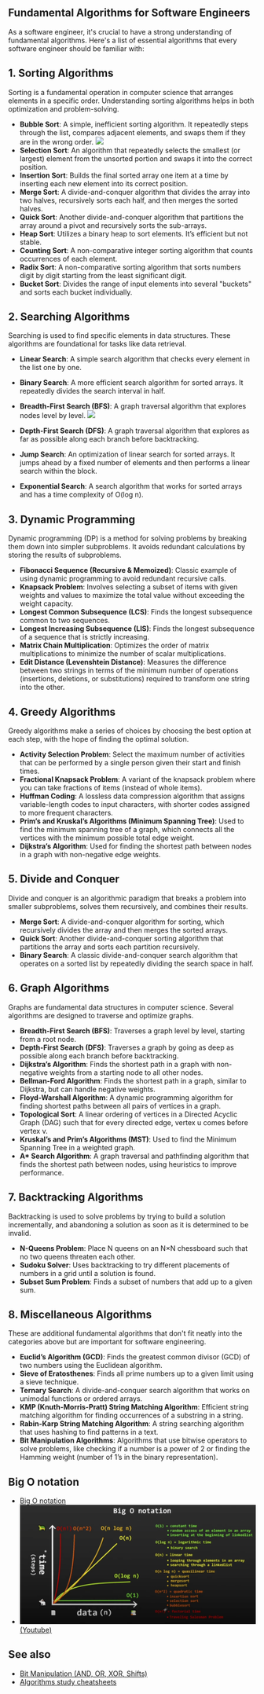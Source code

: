 ## Fundamental Algorithms for Software Engineers

As a software engineer, it's crucial to have a strong understanding of fundamental algorithms. Here's a list of essential algorithms that every software engineer should be familiar with:

## 1. Sorting Algorithms

Sorting is a fundamental operation in computer science that arranges elements in a specific order. Understanding sorting algorithms helps in both optimization and problem-solving.

- **Bubble Sort**: A simple, inefficient sorting algorithm. It repeatedly steps through the list, compares adjacent elements, and swaps them if they are in the wrong order. ![](https://img.shields.io/static/v1?label=&message=learned&color=blue)
- **Selection Sort**: An algorithm that repeatedly selects the smallest (or largest) element from the unsorted portion and swaps it into the correct position.
- **Insertion Sort**: Builds the final sorted array one item at a time by inserting each new element into its correct position.
- **Merge Sort**: A divide-and-conquer algorithm that divides the array into two halves, recursively sorts each half, and then merges the sorted halves.
- **Quick Sort**: Another divide-and-conquer algorithm that partitions the array around a pivot and recursively sorts the sub-arrays.
- **Heap Sort**: Utilizes a binary heap to sort elements. It’s efficient but not stable.
- **Counting Sort**: A non-comparative integer sorting algorithm that counts occurrences of each element.
- **Radix Sort**: A non-comparative sorting algorithm that sorts numbers digit by digit starting from the least significant digit.
- **Bucket Sort**: Divides the range of input elements into several "buckets" and sorts each bucket individually.

## 2. Searching Algorithms

Searching is used to find specific elements in data structures. These algorithms are foundational for tasks like data retrieval.

- **Linear Search**: A simple search algorithm that checks every element in the list one by one.
- **Binary Search**: A more efficient search algorithm for sorted arrays. It repeatedly divides the search interval in half.
- **Breadth-First Search (BFS)**: A graph traversal algorithm that explores nodes level by level. ![](https://img.shields.io/static/v1?label=&message=learning&color=green)

- **Depth-First Search (DFS)**: A graph traversal algorithm that explores as far as possible along each branch before backtracking.
- **Jump Search**: An optimization of linear search for sorted arrays. It jumps ahead by a fixed number of elements and then performs a linear search within the block.
- **Exponential Search**: A search algorithm that works for sorted arrays and has a time complexity of O(log n).

## 3. Dynamic Programming

Dynamic programming (DP) is a method for solving problems by breaking them down into simpler subproblems. It avoids redundant calculations by storing the results of subproblems.

- **Fibonacci Sequence (Recursive & Memoized)**: Classic example of using dynamic programming to avoid redundant recursive calls.
- **Knapsack Problem**: Involves selecting a subset of items with given weights and values to maximize the total value without exceeding the weight capacity.
- **Longest Common Subsequence (LCS)**: Finds the longest subsequence common to two sequences.
- **Longest Increasing Subsequence (LIS)**: Finds the longest subsequence of a sequence that is strictly increasing.
- **Matrix Chain Multiplication**: Optimizes the order of matrix multiplications to minimize the number of scalar multiplications.
- **Edit Distance (Levenshtein Distance)**: Measures the difference between two strings in terms of the minimum number of operations (insertions, deletions, or substitutions) required to transform one string into the other.

## 4. Greedy Algorithms

Greedy algorithms make a series of choices by choosing the best option at each step, with the hope of finding the optimal solution.

- **Activity Selection Problem**: Select the maximum number of activities that can be performed by a single person given their start and finish times.
- **Fractional Knapsack Problem**: A variant of the knapsack problem where you can take fractions of items (instead of whole items).
- **Huffman Coding**: A lossless data compression algorithm that assigns variable-length codes to input characters, with shorter codes assigned to more frequent characters.
- **Prim’s and Kruskal’s Algorithms (Minimum Spanning Tree)**: Used to find the minimum spanning tree of a graph, which connects all the vertices with the minimum possible total edge weight.
- **Dijkstra’s Algorithm**: Used for finding the shortest path between nodes in a graph with non-negative edge weights.

## 5. Divide and Conquer

Divide and conquer is an algorithmic paradigm that breaks a problem into smaller subproblems, solves them recursively, and combines their results.

- **Merge Sort**: A divide-and-conquer algorithm for sorting, which recursively divides the array and then merges the sorted arrays.
- **Quick Sort**: Another divide-and-conquer sorting algorithm that partitions the array and sorts each partition recursively.
- **Binary Search**: A classic divide-and-conquer search algorithm that operates on a sorted list by repeatedly dividing the search space in half.

## 6. Graph Algorithms

Graphs are fundamental data structures in computer science. Several algorithms are designed to traverse and optimize graphs.

- **Breadth-First Search (BFS)**: Traverses a graph level by level, starting from a root node.
- **Depth-First Search (DFS)**: Traverses a graph by going as deep as possible along each branch before backtracking.
- **Dijkstra’s Algorithm**: Finds the shortest path in a graph with non-negative weights from a starting node to all other nodes.
- **Bellman-Ford Algorithm**: Finds the shortest path in a graph, similar to Dijkstra, but can handle negative weights.
- **Floyd-Warshall Algorithm**: A dynamic programming algorithm for finding shortest paths between all pairs of vertices in a graph.
- **Topological Sort**: A linear ordering of vertices in a Directed Acyclic Graph (DAG) such that for every directed edge, vertex u comes before vertex v.
- **Kruskal’s and Prim’s Algorithms (MST)**: Used to find the Minimum Spanning Tree in a weighted graph.
- **A\* Search Algorithm**: A graph traversal and pathfinding algorithm that finds the shortest path between nodes, using heuristics to improve performance.

## 7. Backtracking Algorithms

Backtracking is used to solve problems by trying to build a solution incrementally, and abandoning a solution as soon as it is determined to be invalid.

- **N-Queens Problem**: Place N queens on an N×N chessboard such that no two queens threaten each other.
- **Sudoku Solver**: Uses backtracking to try different placements of numbers in a grid until a solution is found.
- **Subset Sum Problem**: Finds a subset of numbers that add up to a given sum.

## 8. Miscellaneous Algorithms

These are additional fundamental algorithms that don't fit neatly into the categories above but are important for software engineering.

- **Euclid’s Algorithm (GCD)**: Finds the greatest common divisor (GCD) of two numbers using the Euclidean algorithm.
- **Sieve of Eratosthenes**: Finds all prime numbers up to a given limit using a sieve technique.
- **Ternary Search**: A divide-and-conquer search algorithm that works on unimodal functions or ordered arrays.
- **KMP (Knuth-Morris-Pratt) String Matching Algorithm**: Efficient string matching algorithm for finding occurrences of a substring in a string.
- **Rabin-Karp String Matching Algorithm**: A string searching algorithm that uses hashing to find patterns in a text.
- **Bit Manipulation Algorithms**: Algorithms that use bitwise operators to solve problems, like checking if a number is a power of 2 or finding the Hamming weight (number of 1’s in the binary representation).

## Big O notation

- [Big O notation](https://en.wikipedia.org/wiki/Big_O_notation)
- ![Learn Big O notation in 6 minutes](https://raw.githubusercontent.com/unobatbayar/algorithms/refs/heads/master/public/big_o.png)[(Youtube)](https://www.youtube.com/watch?v=XMUe3zFhM5c)

## See also

- [Bit Manipulation (AND, OR, XOR, Shifts)](https://realpython.com/python-bitwise-operators/)
- [Algorithms study cheatsheets](https://www.techinterviewhandbook.org/algorithms/study-cheatsheet/)
